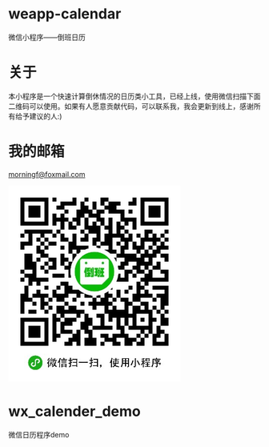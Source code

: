 # weapp-calendar
微信小程序——倒班日历
# 关于
本小程序是一个快速计算倒休情况的日历类小工具，已经上线，使用微信扫描下面二维码可以使用。如果有人愿意贡献代码，可以联系我，我会更新到线上，感谢所有给予建议的人:)
# 我的邮箱
morningf@foxmail.com

![image](https://github.com/morningf/weapp-calendar/raw/master/二维码.jpg)

# wx_calender_demo
微信日历程序demo

